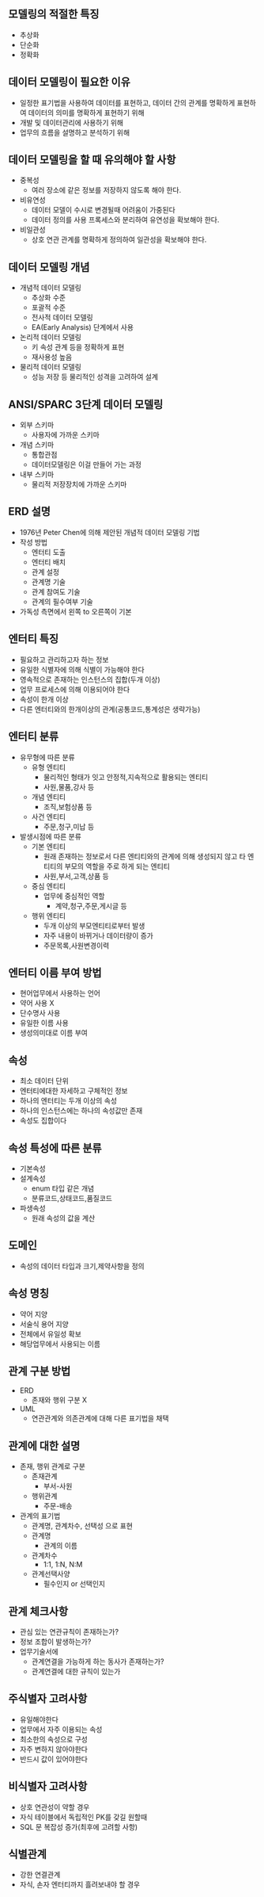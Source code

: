 ## 모델링의 적절한 특징

- 추상화
- 단순화
- 정확화

## 데이터 모델링이 필요한 이유

- 일정한 표기법을 사용하여 데이터를 표현하고, 데이터 간의 관계를 명확하게 표현하여 데이터의 의미를 명확하게 표현하기 위해
- 개발 및 데이터관리에 사용하기 위해
- 업무의 흐름을 설명하고 분석하기 위해

## 데이터 모델링을 할 때 유의해야 할 사항

- 중복성
  - 여러 장소에 같은 정보를 저장하지 않도록 해야 한다.
- 비유연성
  - 데이터 모델이 수시로 변경될때 어려움이 가중된다
  - 데이터 정의를 사용 프록세스와 분리하여 유연성을 확보해야 한다.
- 비일관성
  - 상호 연관 관계를 명확하게 정의하여 일관성을 확보해야 한다.

## 데이터 모델링 개념

- 개념적 데이터 모델링
  - 추상화 수준
  - 포괄적 수준
  - 전사적 데이터 모델링
  - EA(Early Analysis) 단계에서 사용
- 논리적 데이터 모델링
  - 키 속성 관계 등을 정확하게 표현
  - 재사용성 높음
- 물리적 데이터 모델링
  - 성능 저장 등 물리적인 성격을 고려하여 설계

## ANSI/SPARC 3단계 데이터 모델링

- 외부 스키마
  - 사용자에 가까운 스키마
- 개념 스키마
  - 통합관점
  - 데이터모델링은 이걸 만들어 가는 과정
- 내부 스키마
  - 물리적 저장장치에 가까운 스키마

## ERD 설명

- 1976년 Peter Chen에 의해 제안된 개념적 데이터 모델링 기법
- 작성 방법
  - 엔터티 도출
  - 엔터티 배치
  - 관계 설정
  - 관계명 기술
  - 관계 참여도 기술
  - 관계의 필수여부 기술
- 가독성 측면에서 왼쪽 to 오른쪽이 기본

## 엔터티 특징

- 필요하고 관리하고자 하는 정보
- 유일한 식별자에 의해 식별이 가능해야 한다
- 영속적으로 존재하는 인스턴스의 집합(두개 이상)
- 업무 프로세스에 의해 이용되어야 한다
- 속성이 한개 이상
- 다른 엔터티와의 한개이상의 관계(공통코드,통계성은 생략가능)

## 엔터티 분류

- 유무형에 따른 분류
  - 유형 엔티티
    - 물리적인 형태가 잇고 안정적,지속적으로 활용되는 엔티티
    - 사원,물품,강사 등
  - 개념 엔티티
    - 조직,보험상품 등
  - 사건 엔티티
    - 주문,청구,미납 등
- 발생시점에 따른 분류
  - 기본 엔티티
    - 원래 존재하는 정보로서 다른 엔티티와의 관계에 의해 생성되지 않고 타 엔티티의 부모의 역할을 주로 하게 되는 엔티티
    - 사원,부서,고객,상품 등
  - 중심 엔티티
    - 업무에 중심적인 역할
      - 계약,청구,주문,게시글 등
  - 행위 엔티티
    - 두개 이상의 부모엔티티로부터 발생
    - 자주 내용이 바뀌거나 데이터량이 증가
    - 주문목록,사원변경이력

## 엔터티 이름 부여 방법

- 현어업무에서 사용하는 언어
- 약어 사용 X
- 단수명사 사용
- 유일한 이름 사용
- 생성의미대로 이름 부여

## 속성

- 최소 데이터 단위
- 엔터티에대한 자세하고 구체적인 정보
- 하나의 엔터티는 두개 이상의 속성
- 하나의 인스턴스에는 하나의 속성값만 존재
- 속성도 집합이다

## 속성 특성에 따른 분류

- 기본속성
- 설계속성
  - enum 타입 같은 개념
  - 분류코드,상태코드,품질코드
- 파생속성
  - 원래 속성의 값을 계산

## 도메인

- 속성의 데이터 타입과 크기,제약사항을 정의

## 속성 명칭

- 약어 지양
- 서술식 용어 지양
- 전체에서 유일성 확보
- 해당업무에서 사용되는 이름

## 관계 구분 방법

- ERD
  - 존재와 행위 구분 X
- UML
  - 연관관계와 의존관계에 대해 다른 표기법을 채택

## 관계에 대한 설명

- 존재, 행위 관계로 구분
  - 존재관계
    - 부서-사원
  - 행위관계
    - 주문-배송
- 관계의 표기법
  - 관계명, 관계차수, 선택성 으로 표현
  - 관계명
    - 관계의 이름
  - 관계차수
    - 1:1, 1:N, N:M
  - 관계선택사양
    - 필수인지 or 선택인지

## 관계 체크사항

- 관심 있는 연관규칙이 존재하는가?
- 정보 조합이 발생하는가?
- 업무기술서에
  - 관계연결을 가능하게 하는 동사가 존재하는가?
  - 관계연결에 대한 규칙이 있는가

## 주식별자 고려사항

- 유일해야한다
- 업무에서 자주 이용되는 속성
- 최소한의 속성으로 구성
- 자주 변하지 않아야한다
- 반드시 값이 있어야한다

## 비식별자 고려사항

- 상호 연관성이 약할 경우
- 자식 테이블에서 독립적인 PK를 갖길 원할때
- SQL 문 복잡성 증가(최후에 고려할 사항)

## 식별관계

- 강한 연결관계
- 자식, 손자 엔터티까지 흘려보내야 할 경우
